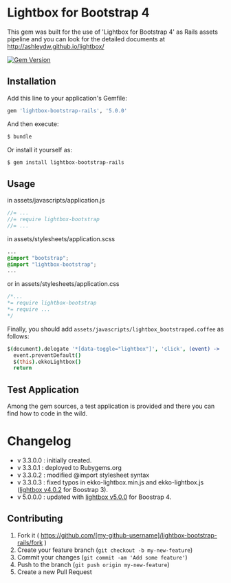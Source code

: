 # Lightbox for Bootstrap 4

This gem was built for the use of 'Lightbox for Bootstrap 4' as Rails assets pipeline and you can look for the detailed documents at http://ashleydw.github.io/lightbox/

[![Gem Version](https://badge.fury.io/rb/lightbox-bootstrap-rails.svg)](http://badge.fury.io/rb/lightbox-bootstrap-rails)

## Installation

Add this line to your application's Gemfile:

```ruby
gem 'lightbox-bootstrap-rails', '5.0.0'
```

And then execute:

```bash
$ bundle
```

Or install it yourself as:

```bash
$ gem install lightbox-bootstrap-rails
```

## Usage

in assets/javascripts/application.js

``` javascript
//= ...
//= require lightbox-bootstrap
//= ...
```

in assets/stylesheets/application.scss

``` css
...
@import "bootstrap";
@import "lightbox-bootstrap";
...
```

or in assets/stylesheets/application.css

``` css
/*...
*= require lightbox-bootstrap
*= require ...
*/
```

Finally, you should add `assets/javascripts/lightbox_bootstraped.coffee` as follows:

``` coffee
$(document).delegate '*[data-toggle="lightbox"]', 'click', (event) ->
  event.preventDefault()
  $(this).ekkoLightbox()
  return
```

## Test Application

Among the gem sources, a test application is provided and there you can find how to code in the wild.

# Changelog

  - v 3.3.0.0 : initially created.
  - v 3.3.0.1 : deployed to Rubygems.org
  - v 3.3.0.2 : modified @import stylesheet syntax
  - v 3.3.0.3 : fixed typos in ekko-lightbox.min.js and ekko-lightbox.js ([lightbox v4.0.2](https://github.com/ashleydw/lightbox/tree/v4.0.2) for Boostrap 3).
  - v 5.0.0.0 : updated with [lightbox v5.0.0](https://github.com/ashleydw/lightbox/tree/v5.0.0) for Boostrap 4.

## Contributing

1. Fork it ( https://github.com/[my-github-username]/lightbox-bootstrap-rails/fork )
2. Create your feature branch (`git checkout -b my-new-feature`)
3. Commit your changes (`git commit -am 'Add some feature'`)
4. Push to the branch (`git push origin my-new-feature`)
5. Create a new Pull Request

